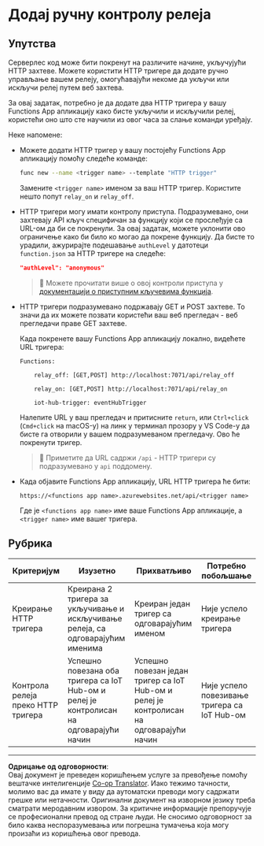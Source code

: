 <!--
CO_OP_TRANSLATOR_METADATA:
{
  "original_hash": "c24b6e4d90501c9199f2ceb6a648a337",
  "translation_date": "2025-08-28T14:50:25+00:00",
  "source_file": "2-farm/lessons/5-migrate-application-to-the-cloud/assignment.md",
  "language_code": "sr"
}
-->
# Додај ручну контролу релеја

## Упутства

Серверлес код може бити покренут на различите начине, укључујући HTTP захтеве. Можете користити HTTP тригере да додате ручно управљање вашем релеју, омогућавајући некоме да укључи или искључи релеј путем веб захтева.

За овај задатак, потребно је да додате два HTTP тригера у вашу Functions App апликацију како бисте укључили и искључили релеј, користећи оно што сте научили из овог часа за слање команди уређају.

Неке напомене:

* Можете додати HTTP тригер у вашу постојећу Functions App апликацију помоћу следеће команде:

    ```sh
    func new --name <trigger name> --template "HTTP trigger"
    ```

    Замените `<trigger name>` именом за ваш HTTP тригер. Користите нешто попут `relay_on` и `relay_off`.

* HTTP тригери могу имати контролу приступа. Подразумевано, они захтевају API кључ специфичан за функцију који се прослеђује са URL-ом да би се покренули. За овај задатак, можете уклонити ово ограничење како би било ко могао да покрене функцију. Да бисте то урадили, ажурирајте подешавање `authLevel` у датотеци `function.json` за HTTP тригере на следеће:

    ```json
    "authLevel": "anonymous"
    ```

    > 💁 Можете прочитати више о овој контроли приступа у [документацији о приступним кључевима функција](https://docs.microsoft.com/azure/azure-functions/functions-bindings-http-webhook-trigger?WT.mc_id=academic-17441-jabenn#authorization-keys).

* HTTP тригери подразумевано подржавају GET и POST захтеве. То значи да их можете позвати користећи ваш веб прегледач - веб прегледачи праве GET захтеве.

    Када покренете вашу Functions App апликацију локално, видећете URL тригера:

    ```output
    Functions:

        relay_off: [GET,POST] http://localhost:7071/api/relay_off

        relay_on: [GET,POST] http://localhost:7071/api/relay_on

        iot-hub-trigger: eventHubTrigger
    ```

    Налепите URL у ваш прегледач и притисните `return`, или `Ctrl+click` (`Cmd+click` на macOS-у) на линк у терминал прозору у VS Code-у да бисте га отворили у вашем подразумеваном прегледачу. Ово ће покренути тригер.

    > 💁 Приметите да URL садржи `/api` - HTTP тригери су подразумевано у `api` поддомену.

* Када објавите Functions App апликацију, URL HTTP тригера ће бити:

    `https://<functions app name>.azurewebsites.net/api/<trigger name>`

    Где је `<functions app name>` име ваше Functions App апликације, а `<trigger name>` име вашег тригера.

## Рубрика

| Критеријум | Изузетно | Прихватљиво | Потребно побољшање |
| ---------- | -------- | ----------- | ----------------- |
| Креирање HTTP тригера | Креирана 2 тригера за укључивање и искључивање релеја, са одговарајућим именима | Креиран један тригер са одговарајућим именом | Није успело креирање тригера |
| Контрола релеја преко HTTP тригера | Успешно повезана оба тригера са IoT Hub-ом и релеј је контролисан на одговарајући начин | Успешно повезан један тригер са IoT Hub-ом и релеј је контролисан на одговарајући начин | Није успело повезивање тригера са IoT Hub-ом |

---

**Одрицање од одговорности**:  
Овај документ је преведен коришћењем услуге за превођење помоћу вештачке интелигенције [Co-op Translator](https://github.com/Azure/co-op-translator). Иако тежимо тачности, молимо вас да имате у виду да аутоматски преводи могу садржати грешке или нетачности. Оригинални документ на изворном језику треба сматрати меродавним извором. За критичне информације препоручује се професионални превод од стране људи. Не сносимо одговорност за било каква неспоразумевања или погрешна тумачења која могу произаћи из коришћења овог превода.